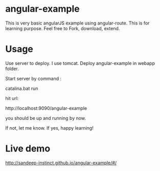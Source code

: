 # angular-example
This is very basic angularJS example using angular-route. This is for learning purpose. Feel free to Fork, download, extend.

# Usage
Use server to deploy. I use tomcat.
Deploy angular-example in webapp folder. 

Start server by command : 

catalina.bat run

hit url:

http://localhost:9090/angular-example

you should be up and running by now.

If not, let me know. If yes, happy learning!

# Live demo

http://sandeep-instinct.github.io/angular-example/#/
